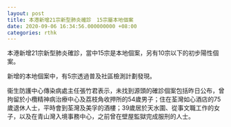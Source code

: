 ```yaml
---
layout: post
title: 本港新增21宗新型肺炎確診　15宗屬本地個案
date: 2020-09-06 16:34:56.000000000 +08:00
categories: rthk
---
```


本港新增21宗新型肺炎確診，當中15宗是本地個案，另有10宗以下的初步陽性個案。　

新增的本地個案中，有5宗透過普及社區檢測計劃發現。

衞生防護中心傳染病處主任張竹君表示，未找到源頭的確診個案包括昨日公布，曾拘留於小欖精神病治療中心及荔枝角收押所的54歲男子；住在荃灣如心酒店的75歲退休人士，平時會到荃灣及美孚的酒樓；39歲居於天水圍、從事文職工作的女子，以及在青山灣入境事務中心，之前曾在壁屋監獄完成服刑的人士。
